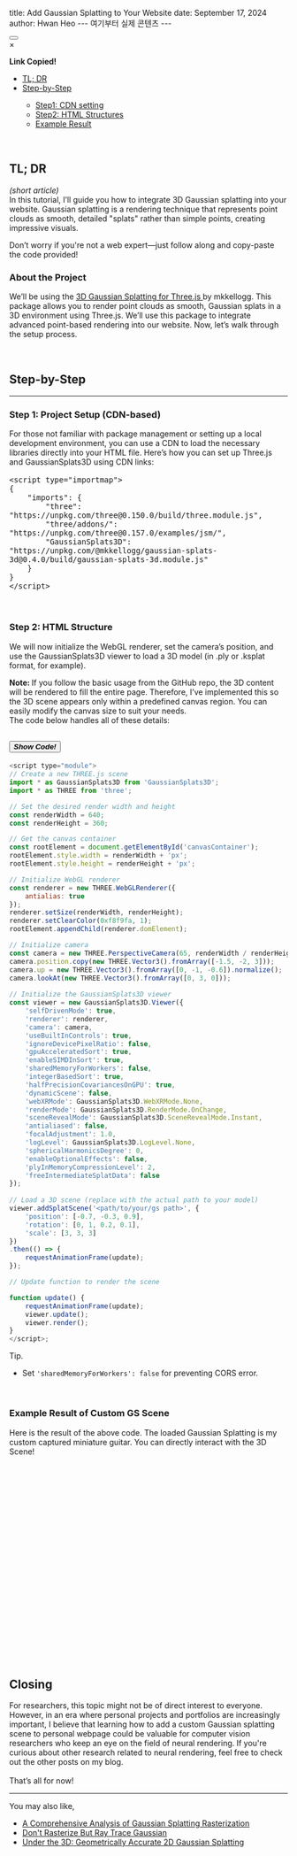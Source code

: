 title: Add Gaussian Splatting to Your Website
date: September 17, 2024
author: Hwan Heo
--- 여기부터 실제 콘텐츠 ---

<button id="copyButton">
    <i class="bi bi-share-fill"></i>
</button>

<div id="myshare_modal" class="share_modal">
    <div class="share_modal-content">
        <span class="share_modal_close">×</span>
        <p><strong>Link Copied!</strong></p>
        <div class="copy_indicator-container">
        <div class="copy_indicator" id="share_modalIndicator"></div>
        </div>
    </div>
</div>

<nav class="toc">
    <ul>
        <li>
            <a href="#tl-dr"> TL; DR</a>
        </li>
        <li><a href="#step"> Step-by-Step</a></li>
        <ul>
            <li><a href="#step1"> Step1: CDN setting</a></li>
            <li><a href="#step2"> Step2: HTML Structures</a></li>
            <li><a href="#step3"> Example Result</a></li>
        </ul>
    </ul>
</nav>

<br/>
<h2 id="tl-dr">TL; DR</h2>
<p class="lang eng"> 
    <em>(short article)</em> <br/>
    In this tutorial, I’ll guide you how to integrate 3D Gaussian splatting into your website. 
    Gaussian splatting is a rendering technique that represents point clouds as smooth, detailed "splats" rather than simple points, creating impressive visuals.
</p>
<p class="lang eng"> 
    Don’t worry if you're not a web expert—just follow along and copy-paste the code provided! 
</p>
<h3>
    About the Project
</h3>
<p class="lang eng">
    We’ll be using the <span style="text-decoration: underline;"><a href="https://github.com/mkkellogg/GaussianSplats3D"> 3D Gaussian Splatting for Three.js </a></span> by mkkellogg. 
    This package allows you to render point clouds as smooth, Gaussian splats in a 3D environment using Three.js. 
    We’ll use this package to integrate advanced point-based rendering into our website. 
    Now, let’s walk through the setup process.
</p>
<br/>

<h2 id="step">
    Step-by-Step
</h2>
<hr/>
<h3 id="step1">Step 1: Project Setup (CDN-based)</h3>
<p class="lang eng">
    For those not familiar with package management or setting up a local development environment, you can use a CDN to load the necessary libraries directly into your HTML file. Here’s how you can set up Three.js and GaussianSplats3D using CDN links:
</p>
<pre class="language-javascript" style="font-size: 16px;"><code>&lt;script type="importmap"&gt;
{
    "imports": {
        "three": "https://unpkg.com/three@0.150.0/build/three.module.js",
        "three/addons/": "https://unpkg.com/three@0.157.0/examples/jsm/",
        "GaussianSplats3D": "https://unpkg.com/@mkkellogg/gaussian-splats-3d@0.4.0/build/gaussian-splats-3d.module.js"
    }
}
&lt;/script&gt; </code></pre><br/>

<h3 id="step2">Step 2: HTML Structure</h3>
<p class="lang eng">
We will now initialize the WebGL renderer, set the camera’s position, and use the GaussianSplats3D viewer to load a 3D model (in .ply or .ksplat format, for example). 
</p>
<p class="lang eng">
<strong>Note: </strong>
If you follow the basic usage from the GitHub repo, the 3D content will be rendered to fill the entire page. 
Therefore, I’ve implemented this so the 3D scene appears only within a predefined canvas region. 
You can easily modify the canvas size to suit your needs.
<br/>
The code below handles all of these details:
</p>
<div class="accordion accordion-flush" id="accordionFlushExample">
<div class="accordion-item">
<h2 class="accordion-header">
<button class="accordion-button collapsed" type="button" data-bs-toggle="collapse" data-bs-target="#flush-collapseOne" aria-expanded="false" aria-controls="flush-collapseOne">
    <strong><em>Show Code!</em></strong>
</button>
</h2>
<div id="flush-collapseOne" class="accordion-collapse collapse" data-bs-parent="#accordionFlushExample">
<div class="accordion-body">

```javascript
<script type="module">
// Create a new THREE.js scene
import * as GaussianSplats3D from 'GaussianSplats3D';
import * as THREE from 'three';

// Set the desired render width and height
const renderWidth = 640;
const renderHeight = 360;

// Get the canvas container
const rootElement = document.getElementById('canvasContainer');
rootElement.style.width = renderWidth + 'px';
rootElement.style.height = renderHeight + 'px';

// Initialize WebGL renderer
const renderer = new THREE.WebGLRenderer({
    antialias: true
});
renderer.setSize(renderWidth, renderHeight);
renderer.setClearColor(0xf8f9fa, 1);
rootElement.appendChild(renderer.domElement);

// Initialize camera
const camera = new THREE.PerspectiveCamera(65, renderWidth / renderHeight, 0.1, 500);
camera.position.copy(new THREE.Vector3().fromArray([-1.5, -2, 3]));
camera.up = new THREE.Vector3().fromArray([0, -1, -0.6]).normalize();
camera.lookAt(new THREE.Vector3().fromArray([0, 3, 0]));
                
// Initialize the GaussianSplats3D viewer
const viewer = new GaussianSplats3D.Viewer({
    'selfDrivenMode': true,
    'renderer': renderer,
    'camera': camera,
    'useBuiltInControls': true,
    'ignoreDevicePixelRatio': false,
    'gpuAcceleratedSort': true,
    'enableSIMDInSort': true,
    'sharedMemoryForWorkers': false,
    'integerBasedSort': true,
    'halfPrecisionCovariancesOnGPU': true,
    'dynamicScene': false,
    'webXRMode': GaussianSplats3D.WebXRMode.None,
    'renderMode': GaussianSplats3D.RenderMode.OnChange,
    'sceneRevealMode': GaussianSplats3D.SceneRevealMode.Instant,
    'antialiased': false,
    'focalAdjustment': 1.0,
    'logLevel': GaussianSplats3D.LogLevel.None,
    'sphericalHarmonicsDegree': 0,
    'enableOptionalEffects': false,
    'plyInMemoryCompressionLevel': 2,
    'freeIntermediateSplatData': false
});
                
// Load a 3D scene (replace with the actual path to your model)
viewer.addSplatScene('<path/to/your/gs path>', {
    'position': [-0.7, -0.3, 0.9],
    'rotation': [0, 1, 0.2, 0.1],
    'scale': [3, 3, 3]
})
.then(() => {
    requestAnimationFrame(update);
});

// Update function to render the scene

function update() {
    requestAnimationFrame(update);
    viewer.update();
    viewer.render();
}
</script>;
```
</div>
</div>
</div>
<p>
    Tip.
</p>
<ul class="lang eng">
    <li>
        Set <code>'sharedMemoryForWorkers': false</code> for preventing CORS error.
    </li>
</ul>
<br/>
<h3 id="step3">
    Example Result of Custom GS Scene
</h3>
<div style="margin-bottom: -20vh;">
    <p class="lang eng">
        Here is the result of the above code. 
        The loaded Gaussian Splatting is my custom captured miniature guitar. 
        You can directly interact with the 3D Scene!
    </p>
</div>
<div id="canvasContainer" style="margin-bottom: 30vh;">
    <canvas id="threeCanvas"></canvas>
</div>

<h2>Closing</h2>
<p class="lang eng"> 
    For researchers, this topic might not be of direct interest to everyone. 
    However, in an era where personal projects and portfolios are increasingly important, 
    I believe that learning how to add a custom Gaussian splatting scene to personal webpage could be valuable for computer vision researchers who keep an eye on the field of neural rendering. 
    If you're curious about other research related to neural rendering, feel free to check out the other posts on my blog. 
    <br/><br/>
    That’s all for now!
</p>

<hr/>
<p>
    You may also like, 
</p>
<ul>
    <li>
        <a href="/blogs/posts/?id=240805_gs">
            <span style="text-decoration: underline;">A Comprehensive Analysis of Gaussian Splatting Rasterization</span>
        </a>
    </li>
    <li>
        <a href="/blogs/posts/?id=240823_grt">
            <span style="text-decoration: underline;">Don't Rasterize But Ray Trace Gaussian</span>
        </a>
    </li>
    <li>
        <a href="/blogs/posts/?id=240602_2dgs">
            <span style="text-decoration: underline;">Under the 3D: Geometrically Accurate 2D Gaussian Splatting </span>
        </a>
    </li>
</ul>
<br/>